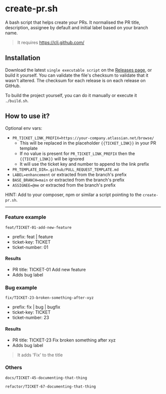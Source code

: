 # create-pr.sh

A bash script that helps create your PRs.
It normalised the PR title, description, assignee by default and initial label based on your branch name.

> It requires https://cli.github.com/

## Installation

Download the latest `single executable script` on the [Releases page](https://github.com/Chemaclass/bash-create-pr/releases), or build it yourself. You can validate the file's checksum to validate that it wasn't altered. The checksum for each release is on each release on GitHub.

To build the project yourself, you can do it manually or execute it `./build.sh`.

## How to use it?

Optional env vars:
- `PR_TICKET_LINK_PREFIX=https://your-company.atlassian.net/browse/` 
  - This will be replaced in the placeholder `{{TICKET_LINK}}` in your PR template 
  - If no value is present for `PR_TICKET_LINK_PREFIX` then the `{{TICKET_LINK}}` will be ignored
  - It will use the ticket key and number to append to the link prefix
- `PR_TEMPLATE_DIR=.github/PULL_REQUEST_TEMPLATE.md`
- `LABEL=enhancement` or extracted from the branch's prefix
- `BASE_BRANCH=main` or extracted from the branch's prefix
- `ASSIGNEE=@me` or extracted from the branch's prefix

HINT: Add to your composer, npm or similar a script pointing to the `create-pr.sh`.

---

### Feature example

```
feat/TICKET-01-add-new-feature
```

- prefix: feat | feature
- ticket-key: TICKET
- ticket-number: 01

#### Results

- PR title: TICKET-01 Add new feature
- Adds bug label

### Bug example

```
fix/TICKET-23-broken-something-after-xyz
```

- prefix: fix | bug | bugfix
- ticket-key: TICKET
- ticket-number: 23

#### Results

- PR title: TICKET-23 Fix broken something after xyz
- Adds bug label

> It adds 'Fix' to the title

### Others

```
docs/TICKET-45-documenting-that-thing
```

```
refactor/TICKET-67-documenting-that-thing
```